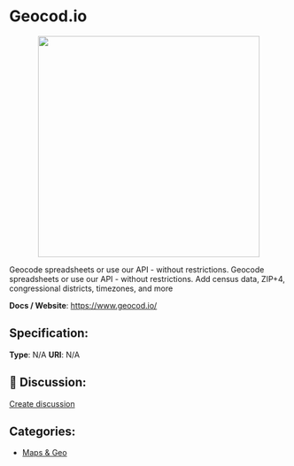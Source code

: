 # Geocod.io
<p align="center">
    <img width="400" src="https://raw.githubusercontent.com/apis-list/apis-list/apis/geocod-io/logo_256x256.png" />
</p>

Geocode spreadsheets or use our API - without restrictions. Geocode spreadsheets or use our API - without restrictions.  Add census data, ZIP+4, congressional districts, timezones, and more

**Docs / Website**: https://www.geocod.io/

## Specification:
**Type**:  N/A 
**URI**:  N/A 

## 💬 Discussion:
[Create discussion](link)

## Categories:
- [Maps & Geo](https://github.com/apis-list/apis-list#maps-and-geo)





